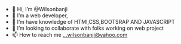 - 👋 Hi, I’m @Wilsonbanji
- 👀 I’m a web developer,
- 🌱 I’m have knowledge of HTMl,CSS,BOOTSRAP AND JAVASCRIPT 
- 💞️ I’m looking to collaborate with folks working on web project
- 📫 How to reach me ...wilsonbanji@yahoo.com

<!---
Wilsonbanji/Wilsonbanji is a ✨ special ✨ repository because its `README.md` (this file) appears on your GitHub profile.
You can click the Preview link to take a look at your changes.
--->

